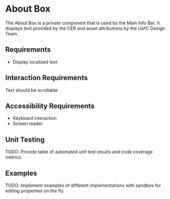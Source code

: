 # About Box

The About Box is a private component that is used by the Main Info Bar. It displays text provided by the CER and asset attributions by the UofC Design Team.

## Requirements

* Display localized text

## Interaction Requirements

Text should be scrollable

## Accessibility Requirements

* Keyboard interaction
* Screen reader

## Unit Testing

TODO: Provide table of automated unit test results and code coverage metrics.

## Examples

TODO: Implement examples of different implementations with sandbox for editing
properties on the fly.
